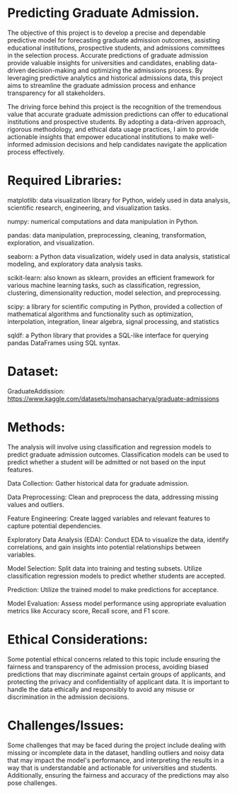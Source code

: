 # Predicting Graduate Admission.

The objective of this project is to develop a precise and dependable predictive model for forecasting graduate admission outcomes, assisting educational institutions, prospective students, and admissions committees in the selection process. Accurate predictions of graduate admission provide valuable insights for universities and candidates, enabling data-driven decision-making and optimizing the admissions process. By leveraging predictive analytics and historical admissions data, this project aims to streamline the graduate admission process and enhance transparency for all stakeholders.

The driving force behind this project is the recognition of the tremendous value that accurate graduate admission predictions can offer to educational institutions and prospective students. By adopting a data-driven approach, rigorous methodology, and ethical data usage practices, I aim to provide actionable insights that empower educational institutions to make well-informed admission decisions and help candidates navigate the application process effectively.

# Required Libraries:

matplotlib: data visualization library for Python, widely used in data analysis, scientific research, engineering, and visualization tasks.

numpy: numerical computations and data manipulation in Python.

pandas: data manipulation, preprocessing, cleaning, transformation, exploration, and visualization.

seaborn: a Python data visualization, widely used in data analysis, statistical modeling, and exploratory data analysis tasks.

scikit-learn: also known as sklearn, provides an efficient framework for various machine learning tasks, such as classification, regression, clustering, dimensionality reduction, model selection, and preprocessing.

scipy: a library for scientific computing in Python, provided a collection of mathematical algorithms and functionality such as optimization, interpolation, integration, linear algebra, signal processing, and statistics

sqldf: a Python library that provides a SQL-like interface for querying pandas DataFrames using SQL syntax.

# Dataset:

GraduateAddission: https://www.kaggle.com/datasets/mohansacharya/graduate-admissions

# Methods:

The analysis will involve using classification and regression models to predict graduate admission outcomes. Classification models can be used to predict whether a student will be admitted or not based on the input features.

Data Collection: Gather historical data for graduate admission.

Data Preprocessing: Clean and preprocess the data, addressing missing values and outliers.

Feature Engineering: Create lagged variables and relevant features to capture potential dependencies.

Exploratory Data Analysis (EDA): Conduct EDA to visualize the data, identify correlations, and gain insights into potential relationships between variables.

Model Selection: Split data into training and testing subsets. Utilize classification regression models to predict whether students are accepted.

Prediction: Utilize the trained model to make predictions for acceptance.

Model Evaluation: Assess model performance using appropriate evaluation metrics like Accuracy score, Recall score, and F1 score.

# Ethical Considerations:

Some potential ethical concerns related to this topic include ensuring the fairness and transparency of the admission process, avoiding biased predictions that may discriminate against certain groups of applicants, and protecting the privacy and confidentiality of applicant data. It is important to handle the data ethically and responsibly to avoid any misuse or discrimination in the admission decisions.

# Challenges/Issues:

Some challenges that may be faced during the project include dealing with missing or incomplete data in the dataset, handling outliers and noisy data that may impact the model's performance, and interpreting the results in a way that is understandable and actionable for universities and students. Additionally, ensuring the fairness and accuracy of the predictions may also pose challenges.
